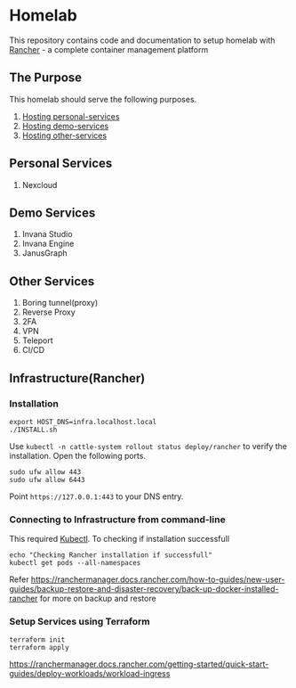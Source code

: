 # Homelab

This repository contains code and documentation to setup homelab with [Rancher](https://github.com/rancher/rancher) - a complete container management platform

## The Purpose

This homelab should serve the following purposes. 

1. [Hosting personal-services](#personal-services)
2. [Hosting demo-services](#demo-services)
3. [Hosting other-services](#other-services)
 
## Personal Services
1. Nexcloud

## Demo Services
1. Invana Studio
2. Invana Engine 
3. JanusGraph

## Other Services 
1. Boring tunnel(proxy)
2. Reverse Proxy
3. 2FA
4. VPN
5. Teleport
6. CI/CD


## Infrastructure(Rancher)

### Installation
```
export HOST_DNS=infra.localhost.local
./INSTALL.sh
```

Use `kubectl -n cattle-system rollout status deploy/rancher` to verify the installation. 
Open the following ports. 
```
sudo ufw allow 443
sudo ufw allow 6443
```

Point `https://127.0.0.1:443` to your DNS entry.

### Connecting to Infrastructure from command-line

This required [Kubectl](https://kubernetes.io/docs/tasks/tools/).
To checking if installation successfull
```
echo "Checking Rancher installation if successfull"
kubectl get pods --all-namespaces
```

Refer https://ranchermanager.docs.rancher.com/how-to-guides/new-user-guides/backup-restore-and-disaster-recovery/back-up-docker-installed-rancher for more on backup and restore


### Setup Services using Terraform

```
terraform init
terraform apply
```

https://ranchermanager.docs.rancher.com/getting-started/quick-start-guides/deploy-workloads/workload-ingress
